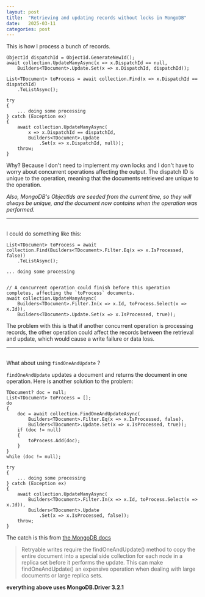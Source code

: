 ```yaml
---
layout: post
title:  "Retrieving and updating records without locks in MongoDB"
date:   2025-03-11
categories: post
---
```


This is how I process a bunch of records.
```
ObjectId dispatchId = ObjectId.GenerateNewId();
await collection.UpdateManyAsync(x => x.DispatchId == null,
    Builders<TDocument>.Update.Set(x => x.DispatchId, dispatchId));

List<TDocument> toProcess = await collection.Find(x => x.DispatchId == dispatchId)
    .ToListAsync();

try
{
    ... doing some processing
} catch (Exception ex)
{
    await collection.UpdateManyAsync(
        x => x.DispatchId == dispatchId,
        Builders<TDocument>.Update
            .Set(x => x.DispatchId, null));
    throw;
}
```

Why? Because I don't need to implement my own locks and I don't have to worry about concurrent operations affecting the output.
The dispatch ID is unique to the operation, meaning that the documents retrieved are unique to the operation.

*Also, MongoDB's ObjectIds are seeded from the current time, so they will always be unique, and the document now contains when the operation was performed.*

---

\
I could do something like this:

```
List<TDocument> toProcess = await collection.Find(Builders<TDocument>.Filter.Eq(x => x.IsProcessed, false))
    .ToListAsync();

... doing some processing


// A concurrent operation could finish before this operation completes, affecting the `toProcess` documents.
await collection.UpdateManyAsync(
    Builders<TDocument>.Filter.In(x => x.Id, toProcess.Select(x => x.Id)),
    Builders<TDocument>.Update.Set(x => x.IsProcessed, true));
```

The problem with this is that if another concurrent operation is processing records, the other operation could affect the records between the retrieval and update, which would cause a write failure or data loss.

---

\
What about using `findOneAndUpdate` ?

`findOneAndUpdate` updates a document and returns the document in one operation. Here is another solution to the problem:

```
TDocument? doc = null;
List<TDocument> toProcess = [];
do
{
    doc = await collection.FindOneAndUpdateAsync(
        Builders<TDocument>.Filter.Eq(x => x.IsProcessed, false),
        Builders<TDocument>.Update.Set(x => x.IsProcessed, true));
    if (doc != null)
    {
        toProcess.Add(doc);
    }
}
while (doc != null);

try
{
    ... doing some processing
} catch (Exception ex)
{
    await collection.UpdateManyAsync(
        Builders<TDocument>.Filter.In(x => x.Id, toProcess.Select(x => x.Id)),
        Builders<TDocument>.Update
            .Set(x => x.IsProcessed, false));
    throw;
}
```

The catch is this from [the MongoDB docs](https://www.mongodb.com/docs/manual/reference/method/db.collection.findOneAndUpdate/#mongodb-method-db.collection.findOneAndUpdate)

> Retryable writes require the findOneAndUpdate() method to copy the entire document into a special side collection for each node in a replica set before it performs the update. This can make findOneAndUpdate() an expensive operation when dealing with large documents or large replica sets.

**everything above uses MongoDB.Driver 3.2.1**